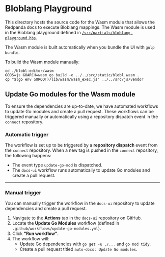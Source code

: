 # Bloblang Playground

This directory hosts the source code for the Wasm module that allows the Redpanda docs to execute Bloblang mappings.
The Wasm module is used in the Bloblang playground defined in [`/src/partials/bloblang-playground.hbs`](/src/partials/bloblang-playground.hbs).

The Wasm module is built automatically when you bundle the UI with `gulp bundle`.

To build the Wasm module manually:

```shell
cd ./blobl-editor/wasm
GOOS=js GOARCH=wasm go build -o ../../src/static/blobl.wasm .
cp "$(go env GOROOT)/lib/wasm/wasm_exec.js" ../../src/js/vendor
```

## Update Go modules for the Wasm module

To ensure the dependencies are up-to-date, we have automated workflows to update Go modules and create a pull request. These workflows can be triggered manually or automatically using a repository dispatch event in the `connect` repository.

### Automatic trigger

The workflow is set up to be triggered by a **repository dispatch** event from the `connect` repository. When a new tag is pushed in the `connect` repository, the following happens:
- The event type `update-go-mod` is dispatched.
- The `docs-ui` workflow runs automatically to update Go modules and create a pull request.

---

### Manual trigger

You can manually trigger the workflow in the `docs-ui` repository to update dependencies and create a pull request.

1. Navigate to the **Actions** tab in the `docs-ui` repository on GitHub.
2. Locate the **Update Go Modules** workflow (defined in `.github/workflows/update-go-modules.yml`).
3. Click **"Run workflow"**.
4. The workflow will:
   - Update Go dependencies with `go get -u ./...` and `go mod tidy`.
   - Create a pull request titled `auto-docs: Update Go modules`.
